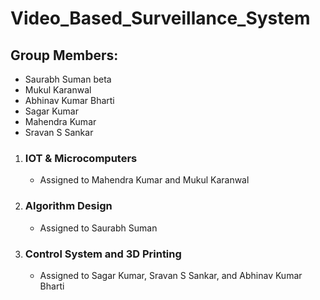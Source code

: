 # Video_Based_Surveillance_System
## Group Members:
- Saurabh Suman beta
- Mukul Karanwal
- Abhinav Kumar Bharti
- Sagar Kumar
- Mahendra Kumar
- Sravan S Sankar
1. ### IOT & Microcomputers 
      - Assigned to Mahendra Kumar and Mukul Karanwal
2. ### Algorithm Design
      - Assigned to Saurabh Suman
3. ### Control System and 3D Printing
      - Assigned to Sagar Kumar, Sravan S Sankar, and Abhinav Kumar Bharti
